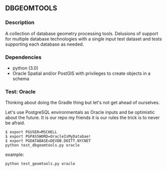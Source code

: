 ## DBGEOMTOOLS

### Description

A collection of database geometry processing tools.  Delusions of support for
multiple database technologies with a single input test dataset and 
tests supporting each database as needed.


### Dependencies

* python (3.0)
* Oracle Spatial and/or PostGIS with privileges to create objects in a schema


### Test: Oracle

Thinking about doing the Gradle thing but let's not get ahead of ourselves.

Let's use PostgreSQL environmentals as Oracle inputs and be optimistic about the
future.  It is our repo my friends it is our rules the trick is to never be 
afraid.

```
$ export PGUSER=MSCHELL
$ export PGPASSWORD=OracleIsMyDatabae!
$ export PGDATABASE=DEVDB.DOITT.NYCNET
python test_dbgeomtools.py oracle
```

example: 

`python test_geomtools.py oracle`





